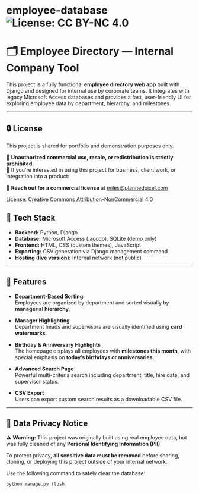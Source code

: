 # employee-database   ![License: CC BY-NC 4.0](https://img.shields.io/badge/License-CC%20BY--NC%204.0-lightgrey.svg)


# 🗂️ Employee Directory — Internal Company Tool

This project is a fully functional **employee directory web app** built with Django and designed for internal use by corporate teams. It integrates with legacy Microsoft Access databases and provides a fast, user-friendly UI for exploring employee data by department, hierarchy, and milestones.

---

## 🔒 License

This project is shared for portfolio and demonstration purposes only.

🛑 **Unauthorized commercial use, resale, or redistribution is strictly prohibited.**  
💼 If you're interested in using this project for business, client work, or integration into a product:

📩 **Reach out for a commercial license** at [miles@plannedpixel.com](mailto:miles@plannedpixel.com)

License: [Creative Commons Attribution-NonCommercial 4.0](http://creativecommons.org/licenses/by-nc/4.0/)


## 🔧 Tech Stack

- **Backend:** Python, Django
- **Database:** Microsoft Access (.accdb), SQLite (demo only)
- **Frontend:** HTML, CSS (custom themes), JavaScript
- **Exporting:** CSV generation via Django management command
- **Hosting (live version):** Internal network (not public)

---

## 🧩 Features

- **Department-Based Sorting**  
  Employees are organized by department and sorted visually by **managerial hierarchy**.

- **Manager Highlighting**  
  Department heads and supervisors are visually identified using **card watermarks**.

- **Birthday & Anniversary Highlights**  
  The homepage displays all employees with **milestones this month**, with special emphasis on **today’s birthdays or anniversaries**.

- **Advanced Search Page**  
  Powerful multi-criteria search including department, title, hire date, and supervisor status.

- **CSV Export**  
  Users can export custom search results as a downloadable CSV file.

---

## 🚧 Data Privacy Notice

**⚠️ Warning:** This project was originally built using real employee data, but was fully cleaned of any **Personal Identifying Information (PII)** 

To protect privacy, **all sensitive data must be removed** before sharing, cloning, or deploying this project outside of your internal network.

Use the following command to safely clear the database:

```bash
python manage.py flush
